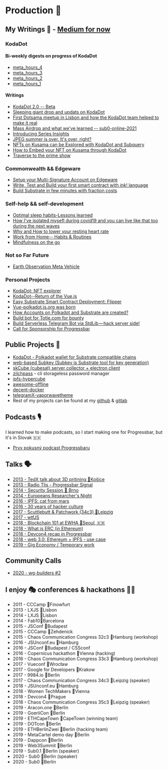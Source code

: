 # Production  📝
## My Writings 📝 - [Medium for now](https://yangwao.medium.com/)
### KodaDot
#### Bi-weekly digests on progress of KodaDot
- [meta_hours_4](https://github.com/kodadot/nft-gallery/discussions/2007)
- [meta_hours_3](https://github.com/kodadot/nft-gallery/discussions/1710)
- [meta_hours_2](https://github.com/kodadot/nft-gallery/discussions/1699)
- [meta_hours_1](https://github.com/kodadot/nft-gallery/discussions/1424)

#### Writings
- [KodaDot 2.0 -- Beta](https://medium.com/kodadot/kodadot-2-0-beta-d136f6ff139)
- [Sleeping giant drop and updats on KodaDot](https://medium.com/kodadot/sleeping-giant-drop-and-updates-on-kodadot-9b58d32974fd)
- [First Dotsama meetup in Lisbon and how the KodaDot team helped to make it real](https://medium.com/kodadot/first-dotsama-meetup-in-lisbon-and-how-the-kodadot-team-helped-to-make-it-real-10b4ca63d0b5)
- [Mass Airdrop and what we've learned -- sub0-online-2021](https://medium.com/kodadot/mass-airdrop-and-what-weve-learned-d063efb7c088)
- [Introducing Series Insights](https://medium.com/kodadot/introducing-series-insights-dde52dbadf5d)
- [JPEG summer is over. It's over, right?](https://medium.com/kodadot/jpeg-summer-is-over-its-over-right-e893ca2eeaa9)
- [NFTs on Kusama can be Explored with KodaDot and Subquery](https://medium.com/kodadot/nfts-on-kusama-can-be-explored-with-kodadot-and-subquery-c730eba8628b)
- [How to Embed your NFT on Kusama through KodaDot](https://medium.com/kodadot/how-to-embed-your-nft-on-kusama-through-kodadot-ee52c2384b0d)
- [Traverse to the prime show](https://medium.com/kodadot/traverse-to-the-prime-show-733d6046d3f5)


### Commonwealth && Edgeware
* [Setup your Multi-Signature Account on Edgeware](https://medium.com/commonwealth-labs/setup-your-multi-signature-account-on-edgeware-759df7e62c05)
* [Write, Test and Build your first smart contract with ink! language](https://medium.com/commonwealth-labs/write-test-and-build-your-first-smart-contract-with-ink-language-f5682cf1ded)
* [Build Substrate in few minutes with fraction costs](https://medium.com/commonwealth-labs/build-substrate-in-few-minutes-with-fraction-costs-26fce6aa5066)

### Self-help && self-development
* [Optimal sleep habits-Lessons learned](https://medium.com/@yangWao/optimal-sleep-habits-lessons-learned-8c097e3d3b8c)
* [How I've isolated mysefl during covid19 and you can live like that too during the next waves](https://medium.com/@yangWao/how-ive-isolated-myself-during-covid19-and-you-can-live-like-that-too-during-the-next-waves-4a08936bdc77)
* [Why and How to lower your resting heart rate](https://medium.com/@yangWao/why-and-how-to-lower-your-resting-heart-rate-f98ce66f034d)
* [Work from Home-- Habits & Routines](https://medium.com/@yangWao/work-from-home-habits-routines-d84497bfb287)
* [Mindfulness on the go](https://medium.com/@yangWao/mindfulness-on-the-go-%EF%B8%8F-c7411ac647a4)

### Not so Far Future
* [Earth Observation Meta Vehicle](https://medium.com/starmesh/earth-observation-meta-vehicle-2882b7d3b857)

### Personal Projects
* [KodaDot: NFT explorer](https://medium.com/kodadot/kodadot-nft-explorer-f2c3a326a856)
* [KodaDot--Return of the Vue.js](https://medium.com/kodadot/kodadot-return-of-the-vue-js-b9ec01268ea2)
* [Easy Substrate Smart Contract Deployment: Flipper](https://medium.com/@yangWao/easy-substrate-smart-contract-deployment-flipper-375b71c479de)
* [Vue-polkadot.js.org was born](https://medium.com/kodadot/vue-polkadot-js-org-was-born-99d67708eb13)
* [How Accounts on Polkadot and Substrate are created?](https://medium.com/@yangWao/how-accounts-on-polkadot-and-substrate-are-created-9f9d80a57ae1)
* [Build bot for Totle.com for bounty](https://medium.com/@yangWao/how-to-get-a-bounty-really-easy-932d1b347fb5)
* [Build Serverless Telegram Bot via StdLib — hack server side!](https://medium.com/@yangWao/build-serverless-telegram-bot-via-stdlib-hack-server-side-754f375e71d1)
* [Call for Sponsorship for Progressbar](https://medium.com/wearekickback/call-for-sponsorship-of-a-local-ethereum-event-solidity-5-0-91b9e8b2f453)

## Public Projects 🐬 
* [KodaDot - Polkadot wallet for Substrate compatible chains](https://kodadot.js.org) 
* [web-based Subkey (Subkey is Substrate tool for key generation)](https://subkey.netlify.com)
* [skCube (cubesat) server collector + electron client](https://github.com/yangwao/skCube_data_collector)
* [zilchpass](https://www.npmjs.com/package/zilchpass) - cli 
storageless password manager
* [ipfs-hypercube](https://github.com/yangwao/ipfs-hypercube)
* [awesome-offline](https://github.com/yangwao/awesome-offline)
* [decent-docker](https://github.com/yangwao/decent-docker)
* [telegramX-vaporwavetheme](https://github.com/yangwao/telegramX-vaporwavetheme)
* Rest of my projects can be found at my [github](https://github.com/yangwao?tab=repositories) & [gitlab](https://gitlab.com/users/yangwao/activity)

##  Podcasts 🎙
I learned how to make podcasts, so I start making one for Progressbar, but it's in Slovak 🇸🇰
* [Prvy pokusný podcast Progressbaru](https://pppp.substack.com/)

##  Talks 🗣
* [2013 - TedX talk about 3D pritining 📍Košice]()
* [2013 - Radio Tlis - Progressbar Signal]()
* [2014 - Security Session 📍 Brno]()
* [2014 - Europeans Researcher's Night]()
* [2016 - IPFS: cat from mars](https://docs.google.com/presentation/d/e/2PACX-1vQSu1ZmjcYvrDZcd6s4P_SburPysy0s5Gzwx5CNLQBw_wjIkhpTmu4wF-CAaFelOKgd1k2PPANMd_Ub/pub?start=false&loop=false&delayms=3000)
* [2016 - 30 years of hacker culture](https://docs.google.com/presentation/d/e/2PACX-1vQjtMvleJdOulbUIXn4NeVqmgKr8Z27-UVpqYauEk_4hKdO7ghJo2ot-Nk9T9nnML9IE5Lk_YmSqaNZ/pub?start=false&loop=false&delayms=3000)
* [2017 - Scuttlebutt & Patchwork (34c3) 📍Leipzig](https://docs.google.com/presentation/d/e/2PACX-1vRPqSKh43XTNUC_WsqjYWF7HfYG0CG-eJVRgIyINU5JMllzJZ-RSji6LtPbZCP9xuuTMgKzR39KcY9g/pub?start=false&loop=false&delayms=3000)
* [2017 - wtfJS](https://docs.google.com/presentation/d/e/2PACX-1vSCkK79BEgiLFrJ6WJ_Ebiah8oIsT4bV6HvoxYdqNYMfv51qiR2Q00kUcfE2GjbqDdUZ2HzExeeSyTd/pub?start=false&loop=false&delayms=3000)
* [2018 - Blockchain 101 at EWHA 📍Seoul, 🇰🇷]()
* [2018 - What is ERC (in Ethereum)](https://docs.google.com/presentation/d/e/2PACX-1vSbGKxHhAdN4VCE_WfQhmf3yWiqwVz4L6Q9TGyVBs2sCC-GE5I8RnaCImYt3nvR5pCbuJwMcIHr26Hn/pub?start=false&loop=false&delayms=3000)
* [2018 - Devcon4 recap in Progressbar](https://docs.google.com/presentation/d/e/2PACX-1vQcoWpwz7RZ-P9Vnt5yWy2Wl8Sysocn6FBxxHpXWloFnNvzwIlaxWHmcJYkz27hyt3XW-JIfI3xDqHn/pub?start=false&loop=false&delayms=3000)
* [2018 - web 3.0: Ethereum + IPFS - use case](https://docs.google.com/presentation/d/e/2PACX-1vSsE1EnyewfHrJOEgMAXtHZc_pupT9MIwNxTHdUkbOVOc2C-u9MpkUEiRlxwOS_oMqV5yS6rSE7u0tI/pub?start=false&loop=false&delayms=3000)
* [2019 - Gig Economy / Temporary work](https://docs.google.com/presentation/d/e/2PACX-1vQ_gB77B4vCSaoQjBTHEcSPTNN9WfbtCYCPDOOzTSiLyrm2HlT2aLeWj4hGJ9CVKW-bkJPgdrV4ZAPD/pub?start=false&loop=false&delayms=3000)

## Community Calls

* [2020 - wg-builders #2](https://www.youtube.com/watch?v=aO9h1K-R8HA)
  
## I enjoy 🎭 conferences & hackathons 👨‍💻
* 2011 - CCCamp 📍Finowfurt 
* 2013 - LXJS 📍Lisbon
* 2014 - LXJS 📍Lisbon
* 2014 - Fab10📍Barcelona
* 2015 - JSConf 📍Budapest
* 2015 - CCCamp 📍Zehdenick 
* 2015 - Chaos Communication Congress 32c3 📍Hamburg (workshop)
* 2016 - JSUnconf.eu 📍Hamburg
* 2016 - JSConf 📍Budapest / CSSconf
* 2016 - Copernicus hackathon 📍Vienna (hacking)
* 2016 - Chaos Communication Congress 33c3 📍Hamburg (workshop)
* 2017 - Vueconf 📍Wrocław
* 2017 - Google for Developers 📍Krakow
* 2017 - 9984.io 📍Berlin
* 2017 - Chaos Communication Congress 34c3 📍Leipzig (speaker)
* 2018 - JSUnconf.eu 📍Hamburg
* 2018 - Women TechMakers 📍Vienna
* 2018 - Devcon4 📍Prague 
* 2018 - Chaos Communication Congress 35c3 📍Leipzig (speaker)
* 2019 - Aracon.one 📍Berlin
* 2019 - GoerliCon 📍Berlin
* 2019 - ETHCapeTown 📍CapeTown (winning team)
* 2019 - DOTcon 📍Berlin
* 2019 - ETHBerlinZwei 📍Berlin (hacking team)
* 2019 - MetaCartel demo day 📍Berlin
* 2019 - Dappcon 📍Berlin
* 2019 - Web3Summit 📍Berlin 
* 2019 - Sub0.1 📍Berlin (speaker)
* 2020 - Sub0 📍Berlin (speaker)
* 2020 - Sub0 📍Berlin